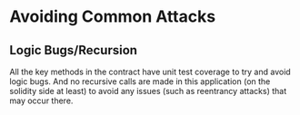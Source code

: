# Avoiding Common Attacks

## Logic Bugs/Recursion
All the key methods in the contract have unit test coverage to try and avoid logic bugs. And no recursive calls are made in this application (on the solidity side at least) to avoid any issues (such as reentrancy attacks) that may occur there.
